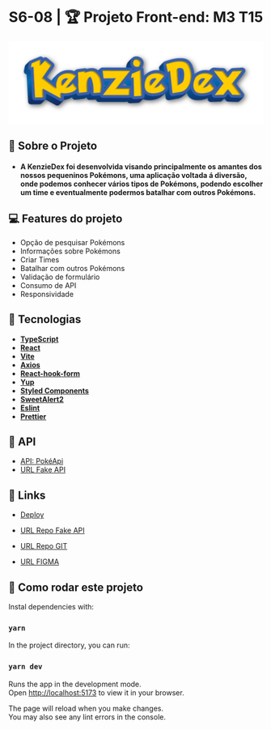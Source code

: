 <h1 align="center"> S6-08 | 🏆 Projeto Front-end: M3 T15 </h1>

<p align="center">
  <img  alt="Pokedex Logo" title="Pokedex" src="src\assets\kenzieDex2.png" />
</p>

## 🚀 Sobre o Projeto

- <h4>A KenzieDex foi desenvolvida visando principalmente os amantes dos nossos pequeninos Pokémons, uma aplicação voltada á diversão, onde podemos conhecer vários tipos de Pokémons, podendo escolher um time e eventualmente podermos batalhar com outros Pokémons.</h4>

## 💻 Features do projeto

- Opção de pesquisar Pokémons
- Informações sobre Pokémons
- Criar Times
- Batalhar com outros Pokémons
- Validação de formulário
- Consumo de API
- Responsividade

## 🚀 Tecnologias

- **[TypeScript](https://www.typescriptlang.org/)**
- **[React](https://pt-br.reactjs.org/)**
- **[Vite](https://vitejs.dev/)**
- **[Axios](https://github.com/typicode/husky)**
- **[React-hook-form](https://www.npmjs.com/package/react-hook-form)**
- **[Yup](https://www.npmjs.com/package/yup)**
- **[Styled Components](https://styled-components.com/)**
- **[SweetAlert2](https://sweetalert2.github.io/#configuration/)**
- **[Eslint](https://eslint.org/)**
- **[Prettier](https://prettier.io/)**

## 🔨 API

- [API: PokéApi](https://pokeapi.co/)
- [URL Fake API](https://kenziedex.onrender.com)

## 📌 Links

- [Deploy](https://kenziedex.vercel.app/)

- [URL Repo Fake API](https://github.com/M3-T15-Projeto-Front-2023/KenzieDex-Json-server.git)

- [URL Repo GIT](https://github.com/M3-T15-Projeto-Front-2023/KenzieDex-M3-T15-Front-2023)

- [URL FIGMA](https://www.figma.com/file/ZzPF6iwsmz8AS0YloZbqyq/KenzieDex)

## 🍼 Como rodar este projeto

Instal dependencies with:

### `yarn`

In the project directory, you can run:

### `yarn dev`

Runs the app in the development mode.\
Open [http://localhost:5173](http://localhost:5173) to view it in your browser.

The page will reload when you make changes.\
You may also see any lint errors in the console.
